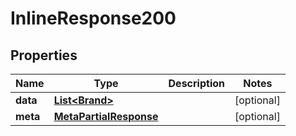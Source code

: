 
# InlineResponse200

## Properties
Name | Type | Description | Notes
------------ | ------------- | ------------- | -------------
**data** | [**List&lt;Brand&gt;**](Brand.md) |  |  [optional]
**meta** | [**MetaPartialResponse**](MetaPartialResponse.md) |  |  [optional]



